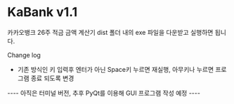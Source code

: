 # KaBank v1.1
카카오뱅크 26주 적금 금액 계산기
dist 폴더 내의 exe 파일을 다운받고 실행하면 됩니다.

Change log
- 기존 방식인 키 입력후 엔터가 아닌 Space키 누르면 재실행, 아무키나 누르면 프로그램 종료 되도록 변경

---- 아직은 터미널 버전, 추후 PyQt를 이용해 GUI 프로그램 작성 예정 ----
